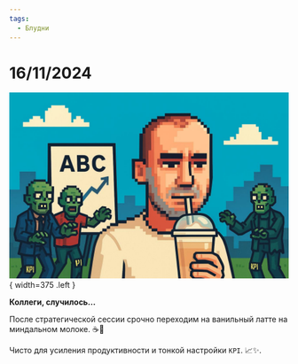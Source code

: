 ```yaml
---
tags:
  - Блудни
---
```


# 16/11/2024

![ ](<../../assets/img/photo_2025-10-02_14-40-05.jpg>){ width=375 .left }

**Коллеги, случилось...**

После стратегической сессии срочно переходим на ванильный латте на миндальном молоке. ☕️🥛

Чисто для усиления продуктивности и тонкой настройки `KPI`. 📈✨.